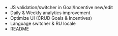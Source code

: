 - JS validation/switcher in Goal/Incentive new/edit
- Daily & Weekly analytics improvement
- Optimize UI (CRUD Goals & Incentives)
- Language switcher & RU locale
- README
